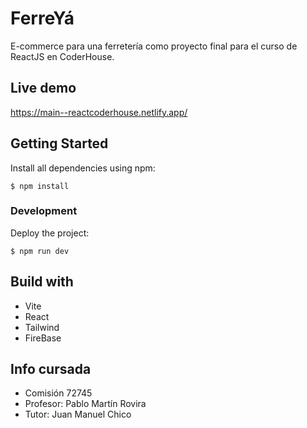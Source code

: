 # FerreYá

E-commerce para una ferretería como proyecto final para el curso de ReactJS en CoderHouse.

## Live demo

https://main--reactcoderhouse.netlify.app/

## Getting Started

Install all dependencies using npm:

```
$ npm install
```

### Development

Deploy the project:

```
$ npm run dev
```

## Build with

- Vite
- React
- Tailwind
- FireBase

## Info cursada

- Comisión 72745
- Profesor: Pablo Martín Rovira
- Tutor: Juan Manuel Chico

